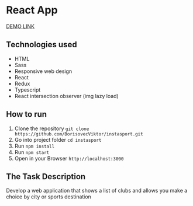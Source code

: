 # React App
[DEMO LINK](https://BorisovecViktor.github.io/instasport/)

## Technologies used
- HTML
- Sass
- Responsive web design
- React
- Redux
- Typescript
- React intersection observer (img lazy load)

## How  to run
 1. Clone the repository `git clone https://github.com/BorisovecViktor/instasport.git`
 2. Go into project folder `cd instasport`
 3. Run `npm install`
 4. Run `npm start`
 5. Open in your Browser `http://localhost:3000`

## The Task Description
Develop a web application that shows a list of clubs and allows you make a choice by city or sports destination